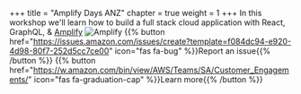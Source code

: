 +++
title = "Amplify Days ANZ"
chapter = true
weight = 1
+++
In this workshop we'll learn how to build a full stack cloud application with React, GraphQL, & [Amplify](https://docs.amplify.aws/)
![Amplify](/images/amplify-banner.jpg)
{{% button href="https://issues.amazon.com/issues/create?template=f084dc94-e920-4d98-80f7-252d5cc7ce00" icon="fas fa-bug" %}}Report an issue{{% /button %}}
{{% button href="https://w.amazon.com/bin/view/AWS/Teams/SA/Customer_Engagements/" icon="fas fa-graduation-cap" %}}Learn more{{% /button %}}